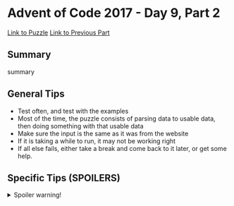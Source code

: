 # Advent of Code 2017 - Day 9, Part 2

[Link to Puzzle](https://adventofcode.com/2017/day/9#part2)
[Link to Previous Part](https://github.com/CodingAP/unofficial-aoc-syllabus/blob/main/years/2017/day9/part1.md)

## Summary
summary

## General Tips
- Test often, and test with the examples
- Most of the time, the puzzle consists of parsing data to usable data, then doing something with that usable data
- Make sure the input is the same as it was from the website
- If it is taking a while to run, it may not be working right
- If all else fails, either take a break and come back to it later, or get some help.

## Specific Tips (SPOILERS)
<details> <summary>Spoiler warning!</summary>

specific tips

</details>